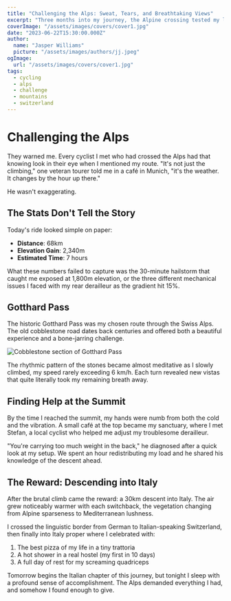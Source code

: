 ```yaml
---
title: "Challenging the Alps: Sweat, Tears, and Breathtaking Views"
excerpt: "Three months into my journey, the Alpine crossing tested my limits and rewarded me with some of the most stunning landscapes I've ever witnessed."
coverImage: "/assets/images/covers/cover1.jpg"
date: "2023-06-22T15:30:00.000Z"
author:
  name: "Jasper Williams"
  picture: "/assets/images/authors/jj.jpeg"
ogImage:
  url: "/assets/images/covers/cover1.jpg"
tags:
  - cycling
  - alps
  - challenge
  - mountains
  - switzerland
---
```


# Challenging the Alps

They warned me. Every cyclist I met who had crossed the Alps had that knowing look in their eye when I mentioned my route. "It's not just the climbing," one veteran tourer told me in a café in Munich, "it's the weather. It changes by the hour up there."

He wasn't exaggerating.

## The Stats Don't Tell the Story

Today's ride looked simple on paper:

* **Distance**: 68km
* **Elevation Gain**: 2,340m
* **Estimated Time**: 7 hours

What these numbers failed to capture was the 30-minute hailstorm that caught me exposed at 1,800m elevation, or the three different mechanical issues I faced with my rear derailleur as the gradient hit 15%.

## Gotthard Pass

The historic Gotthard Pass was my chosen route through the Swiss Alps. The old cobblestone road dates back centuries and offered both a beautiful experience and a bone-jarring challenge.

![Cobblestone section of Gotthard Pass](/assets/images/covers/cover1.jpg)

The rhythmic pattern of the stones became almost meditative as I slowly climbed, my speed rarely exceeding 6 km/h. Each turn revealed new vistas that quite literally took my remaining breath away.

## Finding Help at the Summit

By the time I reached the summit, my hands were numb from both the cold and the vibration. A small café at the top became my sanctuary, where I met Stefan, a local cyclist who helped me adjust my troublesome derailleur.

"You're carrying too much weight in the back," he diagnosed after a quick look at my setup. We spent an hour redistributing my load and he shared his knowledge of the descent ahead.

## The Reward: Descending into Italy

After the brutal climb came the reward: a 30km descent into Italy. The air grew noticeably warmer with each switchback, the vegetation changing from Alpine sparseness to Mediterranean lushness.

I crossed the linguistic border from German to Italian-speaking Switzerland, then finally into Italy proper where I celebrated with:

1. The best pizza of my life in a tiny trattoria
2. A hot shower in a real hostel (my first in 10 days)
3. A full day of rest for my screaming quadriceps

Tomorrow begins the Italian chapter of this journey, but tonight I sleep with a profound sense of accomplishment. The Alps demanded everything I had, and somehow I found enough to give.